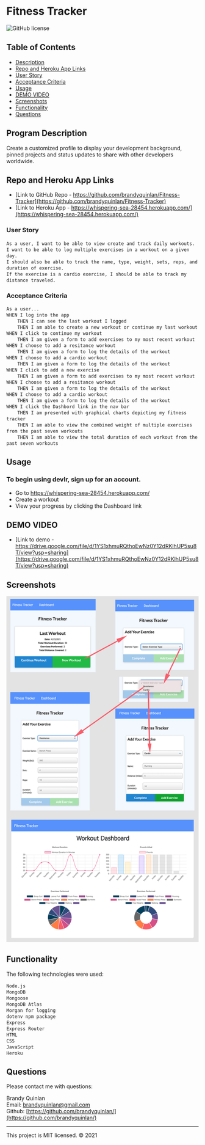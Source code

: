 # Fitness Tracker
![GitHub license](https://img.shields.io/badge/License-MIT-orange)

## Table of Contents

- [Description](#program-description)
- [Repo and Heroku App Links](#repo-and-heroku-app-links)
- [User Story](#user-story)
- [Acceptance Criteria](#acceptance-criteria)
- [Usage](#usage)
- [DEMO VIDEO](#DEMO-VIDEO)
- [Screenshots](#screenshots)
- [Functionality](#functionality)
- [Questions](#questions)

## Program Description
Create a customized profile to display your development background, pinned projects and status updates to share with other developers worldwide.

## Repo and Heroku App Links
* [Link to GitHub Repo - https://github.com/brandyquinlan/Fitness-Tracker](https://github.com/brandyquinlan/Fitness-Tracker)
* [Link to Heroku App - https://whispering-sea-28454.herokuapp.com/](https://whispering-sea-28454.herokuapp.com/)

### User Story

```
As a user, I want to be able to view create and track daily workouts. 
I want to be able to log multiple exercises in a workout on a given day. 
I should also be able to track the name, type, weight, sets, reps, and duration of exercise. 
If the exercise is a cardio exercise, I should be able to track my distance traveled.
```

### Acceptance Criteria

```
As a user...
WHEN I log into the app
    THEN I can see the last workout I logged
    THEN I am able to create a new workout or continue my last workout
WHEN I click to continue my workout
    THEN I am given a form to add exercises to my most recent workout
WHEN I choose to add a resitance workout
    THEN I am given a form to log the details of the workout
WHEN I choose to add a cardio workout
    THEN I am given a form to log the details of the workout
WHEN I click to add a new exercise
    THEN I am given a form to add exercises to my most recent workout
WHEN I choose to add a resitance workout
    THEN I am given a form to log the details of the workout
WHEN I choose to add a cardio workout
    THEN I am given a form to log the details of the workout
WHEN I click the Dashbord link in the nav bar
    THEN I am presented with graphical charts depicting my fitness tracker
    THEN I am able to view the combined weight of multiple exercises from the past seven workouts
    THEN I am able to view the total duration of each workout from the past seven workouts
```

## Usage
### To begin using devlr, sign up for an account.

- Go to https://whispering-sea-28454.herokuapp.com/
- Create a workout
- View your progress by clicking the Dashboard link

## DEMO VIDEO
* [Link to demo - https://drive.google.com/file/d/1YS1xhmuRQthoEwNz0Y12dRKlhUP5su8T/view?usp=sharing](https://drive.google.com/file/d/1YS1xhmuRQthoEwNz0Y12dRKlhUP5su8T/view?usp=sharing)

## Screenshots
![Screenshots](/public/assets/img/screenshots.png)


## Functionality

The following technologies were used:
```
Node.js
MongoDB
Mongoose
MongoDB Atlas
Morgan for logging
dotenv npm package
Express
Express Router
HTML
CSS
JavaScript
Heroku

```

## Questions
Please contact me with questions:

Brandy Quinlan
<br>
Email: <brandyquinlan@gmail.com>
<br>
Github: [https://github.com/brandyquinlan/](https://github.com/brandyquinlan/)

---
This project is MIT licensed. &copy; 2021
